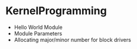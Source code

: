 # KernelProgramming

* Hello World Module
* Module Parameters
* Allocating major/minor number for block drivers
